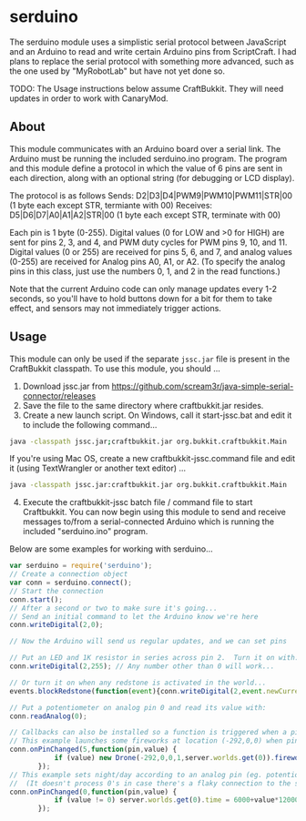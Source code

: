 # serduino
The serduino module uses a simplistic serial protocol between JavaScript and an Arduino to read and write certain
Arduino pins from ScriptCraft.  I had plans to replace the serial protocol with something more advanced, such as
the one used by "MyRobotLab" but have not yet done so.

TODO: The Usage instructions below assume CraftBukkit.  They will need updates in order to work with CanaryMod.

## About

 This module communicates with an Arduino board over a serial link.  The Arduino
 must be running the included serduino.ino program.  The program and this module
 define a protocol in which the value of 6 pins are sent in each direction, along
 with an optional string (for debugging or LCD display).

 The protocol is as follows
 Sends: D2|D3|D4|PWM9|PWM10|PWM11|STR|00 (1 byte each except STR, termiante with 00)
 Receives: D5|D6|D7|A0|A1|A2|STR|00 (1 byte each except STR, terminate with 00)

 Each pin is 1 byte (0-255).  Digital values (0 for LOW and >0 for HIGH) are sent for
 pins 2, 3, and 4, and PWM duty cycles for PWM pins 9, 10, and 11.  Digital values
 (0 or 255) are received for pins 5, 6, and 7, and analog values (0-255) are received
 for Analog pins A0, A1, or A2.  (To specify the analog pins in this class, just use the
 numbers 0, 1, and 2 in the read functions.)

 Note that the current Arduino code can only manage updates every 1-2 seconds, so you'll
 have to hold buttons down for a bit for them to take effect, and sensors may not
 immediately trigger actions.

## Usage

 This module can only be used if the separate `jssc.jar` file is
 present in the CraftBukkit classpath. To use this module, you should
 ...

 1. Download jssc.jar from <https://github.com/scream3r/java-simple-serial-connector/releases>
 2. Save the file to the same directory where craftbukkit.jar resides.
 3. Create a new launch script.
 On Windows, call it start-jssc.bat and edit it to include
 the following command...

 ```sh
 java -classpath jssc.jar;craftbukkit.jar org.bukkit.craftbukkit.Main
 ```

 If you're using Mac OS, create a new craftbukkit-jssc.command
 file and edit it (using TextWrangler or another text editor) ...

 ```sh
 java -classpath jssc.jar:craftbukkit.jar org.bukkit.craftbukkit.Main
 ```

 4. Execute the craftbukkit-jssc batch file / command file to start
 Craftbukkit. You can now begin using this module to send and receive
 messages to/from a serial-connected Arduino which is running the
 included "serduino.ino" program.

 Below are some examples for working with serduino...

 ```javascript
 var serduino = require('serduino');
 // Create a connection object
 var conn = serduino.connect();
 // Start the connection
 conn.start();
 // After a second or two to make sure it's going...
 // Send an initial command to let the Arduino know we're here
 conn.writeDigital(2,0);

 // Now the Arduino will send us regular updates, and we can set pins

 // Put an LED and 1K resistor in series across pin 2.  Turn it on with:
 conn.writeDigital(2,255); // Any number other than 0 will work...

 // Or turn it on when any redstone is activated in the world...
 events.blockRedstone(function(event){conn.writeDigital(2,event.newCurrent);});

 // Put a potentiometer on analog pin 0 and read its value with:
 conn.readAnalog(0);

 // Callbacks can also be installed so a function is triggered when a pin changes...
 // This example launches some fireworks at location (-292,0,0) when pin 5 goes HIGH:
 conn.onPinChanged(5,function(pin,value) {
			if (value) new Drone(-292,0,0,1,server.worlds.get(0)).firework();
		});
 // This example sets night/day according to an analog pin (eg. potentiometer, light meter):
 //  (It doesn't process 0's in case there's a flaky connection to the sensor)
 conn.onPinChanged(0,function(pin,value) {
			if (value != 0) server.worlds.get(0).time = 6000+value*12000/256;
		});
 ```
